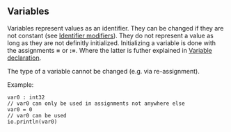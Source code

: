 ## Variables

Variables represent values as an identifier. They can be changed if they are
not constant (see [Identifier modifiers](./syntax_modifiers.md)). They do not
represent a value as long as they are not definitly initialized. Initializing a
variable is done with the assignments **=** or **:=**. Where the latter is
futher explained in [Variable declaration](./syntax_vardecl.md).

The type of a variable cannot be changed (e.g. via re-assignment).

Example:

```
var0 : int32
// var0 can only be used in assignments not anywhere else
var0 = 0
// var0 can be used
io.println(var0)
```
